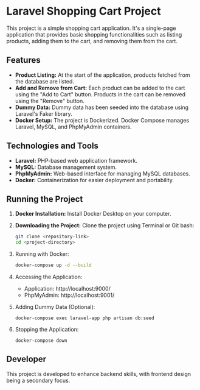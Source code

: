 # Laravel Shopping Cart Project

This project is a simple shopping cart application. It's a single-page application that provides basic shopping functionalities such as listing products, adding them to the cart, and removing them from the cart.

## Features

- **Product Listing:** At the start of the application, products fetched from the database are listed.
- **Add and Remove from Cart:** Each product can be added to the cart using the "Add to Cart" button. Products in the cart can be removed using the "Remove" button.
- **Dummy Data:** Dummy data has been seeded into the database using Laravel's Faker library.
- **Docker Setup:** The project is Dockerized. Docker Compose manages Laravel, MySQL, and PhpMyAdmin containers.

## Technologies and Tools

- **Laravel:** PHP-based web application framework.
- **MySQL:** Database management system.
- **PhpMyAdmin:** Web-based interface for managing MySQL databases.
- **Docker:** Containerization for easier deployment and portability.

## Running the Project

1. **Docker Installation:** Install Docker Desktop on your computer.
   
2. **Downloading the Project:** Clone the project using Terminal or Git bash:
   ```bash
   git clone <repository-link>
   cd <project-directory>
3. Running with Docker:
    ```bash
    docker-compose up -d --build
4. Accessing the Application:

    - Application: http://localhost:9000/
    - PhpMyAdmin: http://localhost:9001/

5. Adding Dummy Data (Optional):
    ```
    docker-compose exec laravel-app php artisan db:seed
    ```
6. Stopping the Application:
    ```
    docker-compose down
    ```
## Developer
This project is developed to enhance backend skills, with frontend design being a secondary focus.